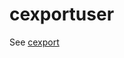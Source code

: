 
<!-- README.md is generated from README.Rmd. Please edit that file -->

# cexportuser

See [cexport](https://github.com/DavisVaughan/cexport)
